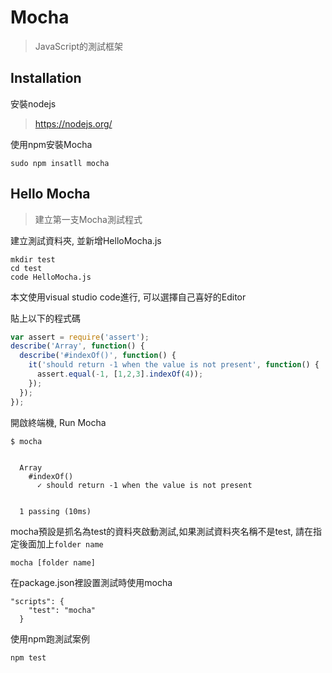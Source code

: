 # Mocha
> JavaScript的測試框架

## Installation
安裝nodejs
> https://nodejs.org/

使用npm安裝Mocha
```
sudo npm insatll mocha
```
## Hello Mocha
> 建立第一支Mocha測試程式

建立測試資料夾, 並新增HelloMocha.js
```
mkdir test
cd test
code HelloMocha.js
```
本文使用visual studio code進行, 可以選擇自己喜好的Editor

貼上以下的程式碼
```javascript
var assert = require('assert');
describe('Array', function() {
  describe('#indexOf()', function() {
    it('should return -1 when the value is not present', function() {
      assert.equal(-1, [1,2,3].indexOf(4));
    });
  });
});
```
開啟終端機, Run Mocha
```
$ mocha


  Array
    #indexOf()
      ✓ should return -1 when the value is not present


  1 passing (10ms)
```
mocha預設是抓名為test的資料夾啟動測試,如果測試資料夾名稱不是test, 請在指定後面加上`folder name`
```
mocha [folder name]
```

在package.json裡設置測試時使用mocha
```
"scripts": {
    "test": "mocha"
  }
```
使用npm跑測試案例
```
npm test
```